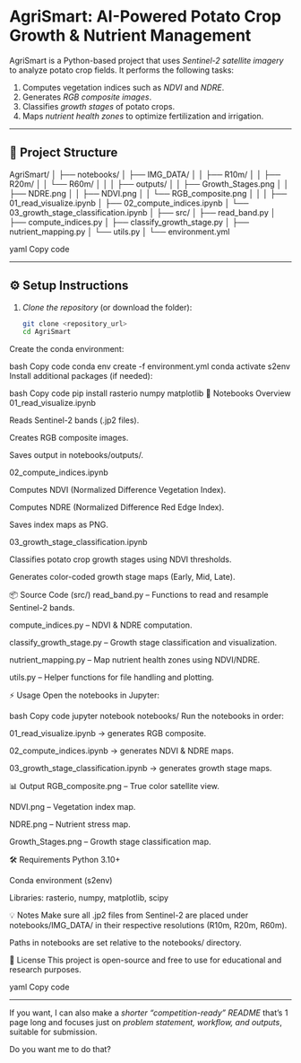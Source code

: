 # AgriSmart: AI-Powered Potato Crop Growth & Nutrient Management

AgriSmart is a Python-based project that uses *Sentinel-2 satellite imagery* to analyze potato crop fields. It performs the following tasks:

1. Computes vegetation indices such as *NDVI* and *NDRE*.
2. Generates *RGB composite images*.
3. Classifies *growth stages* of potato crops.
4. Maps *nutrient health zones* to optimize fertilization and irrigation.

---

## 📁 Project Structure

AgriSmart/
│
├── notebooks/
│ ├── IMG_DATA/
│ │ ├── R10m/
│ │ ├── R20m/
│ │ └── R60m/
│ │
│ ├── outputs/
│ │ ├── Growth_Stages.png
│ │ ├── NDRE.png
│ │ ├── NDVI.png
│ │ └── RGB_composite.png
│ │
│ ├── 01_read_visualize.ipynb
│ ├── 02_compute_indices.ipynb
│ └── 03_growth_stage_classification.ipynb
│
├── src/
│ ├── read_band.py
│ ├── compute_indices.py
│ ├── classify_growth_stage.py
│ ├── nutrient_mapping.py
│ └── utils.py
│
└── environment.yml

yaml
Copy code

---

## ⚙ Setup Instructions

1. *Clone the repository* (or download the folder):
   ```bash
   git clone <repository_url>
   cd AgriSmart
Create the conda environment:

bash
Copy code
conda env create -f environment.yml
conda activate s2env
Install additional packages (if needed):

bash
Copy code
pip install rasterio numpy matplotlib
📝 Notebooks Overview
01_read_visualize.ipynb

Reads Sentinel-2 bands (.jp2 files).

Creates RGB composite images.

Saves output in notebooks/outputs/.

02_compute_indices.ipynb

Computes NDVI (Normalized Difference Vegetation Index).

Computes NDRE (Normalized Difference Red Edge Index).

Saves index maps as PNG.

03_growth_stage_classification.ipynb

Classifies potato crop growth stages using NDVI thresholds.

Generates color-coded growth stage maps (Early, Mid, Late).

📦 Source Code (src/)
read_band.py – Functions to read and resample Sentinel-2 bands.

compute_indices.py – NDVI & NDRE computation.

classify_growth_stage.py – Growth stage classification and visualization.

nutrient_mapping.py – Map nutrient health zones using NDVI/NDRE.

utils.py – Helper functions for file handling and plotting.

⚡ Usage
Open the notebooks in Jupyter:

bash
Copy code
jupyter notebook notebooks/
Run the notebooks in order:

01_read_visualize.ipynb → generates RGB composite.

02_compute_indices.ipynb → generates NDVI & NDRE maps.

03_growth_stage_classification.ipynb → generates growth stage maps.

📊 Output
RGB_composite.png – True color satellite view.

NDVI.png – Vegetation index map.

NDRE.png – Nutrient stress map.

Growth_Stages.png – Growth stage classification map.

🛠 Requirements
Python 3.10+

Conda environment (s2env)

Libraries: rasterio, numpy, matplotlib, scipy

💡 Notes
Make sure all .jp2 files from Sentinel-2 are placed under notebooks/IMG_DATA/ in their respective resolutions (R10m, R20m, R60m).

Paths in notebooks are set relative to the notebooks/ directory.

📜 License
This project is open-source and free to use for educational and research purposes.

yaml
Copy code

---

If you want, I can also make a *shorter “competition-ready” README* that’s 1 page long and focuses just on *problem statement, workflow, and outputs*, suitable for submission.  

Do you want me to do that?
